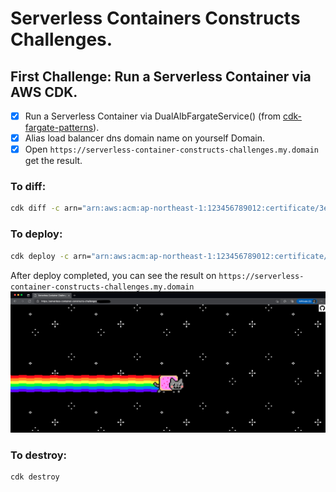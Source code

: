 # Serverless Containers Constructs Challenges.

## First Challenge: Run a Serverless Container via AWS CDK.
- [x] Run a Serverless Container via DualAlbFargateService() (from [cdk-fargate-patterns](https://github.com/pahud/cdk-fargate-patterns)).
- [x] Alias load balancer dns domain name on yourself Domain.
- [x] Open `https://serverless-container-constructs-challenges.my.domain` get the result.

### To diff:
```bash
cdk diff -c arn="arn:aws:acm:ap-northeast-1:123456789012:certificate/3e4r5t6y-3e3e-2w2w-1q1q-x1x1x1x1x1x" -c zoneId="Z2345erty456722ws" -c zoneName="example.com"
```

### To deploy:
```bash
cdk deploy -c arn="arn:aws:acm:ap-northeast-1:123456789012:certificate/3e4r5t6y-3e3e-2w2w-1q1q-x1x1x1x1x1x" -c zoneId="Z2345erty456722ws" -c zoneName="example.com"
```
After deploy completed, you can see the result on `https://serverless-container-constructs-challenges.my.domain`
![](./images/demourl.png)



### To destroy:
```bash
cdk destroy
```